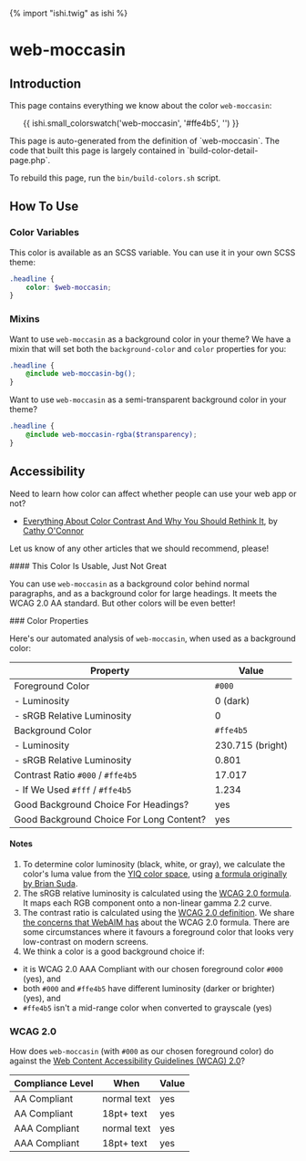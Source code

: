 {% import "ishi.twig" as ishi %}
# web-moccasin

## Introduction

This page contains everything we know about the color `web-moccasin`:

<div class="grid">
    <div class="cell">
        <div class="swatch">
            <ul>
                {{ ishi.small_colorswatch('web-moccasin', '#ffe4b5', '') }}
            </ul>
        </div>
    </div>
</div>

<div class="callout callout--info" markdown="1">
This page is auto-generated from the definition of `web-moccasin`. The code that built this page is largely contained in `build-color-detail-page.php`.

To rebuild this page, run the `bin/build-colors.sh` script.
</div>

## How To Use

### Color Variables

This color is available as an SCSS variable. You can use it in your own SCSS theme:

```scss
.headline {
    color: $web-moccasin;
}
```

### Mixins

Want to use `web-moccasin` as a background color in your theme? We have a mixin that will set both the `background-color` and `color` properties for you:

```scss
.headline {
    @include web-moccasin-bg();
}
```

Want to use `web-moccasin` as a semi-transparent background color in your theme?

```scss
.headline {
    @include web-moccasin-rgba($transparency);
}
```

## Accessibility

Need to learn how color can affect whether people can use your web app or not?

* [Everything About Color Contrast And Why You Should Rethink It](https://www.smashingmagazine.com/2014/10/color-contrast-tips-and-tools-for-accessibility/), by [Cathy O'Connor](http://www.twitter.com/cagocon)

Let us know of any other articles that we should recommend, please!
<div class="callout callout--warning" markdown="1">
#### This Color Is Usable, Just Not Great

You can use `web-moccasin` as a background color behind normal paragraphs, and as a background color for large headings. It meets the WCAG 2.0 AA standard. But other colors will be even better!
</div>
### Color Properties

Here's our automated analysis of `web-moccasin`, when used as a background color:

Property | Value
---------|------
Foreground Color | `#000`
- Luminosity | 0 (dark)
- sRGB Relative Luminosity | 0
Background Color | `#ffe4b5`
- Luminosity | 230.715 (bright)
- sRGB Relative Luminosity | 0.801
Contrast Ratio `#000` / `#ffe4b5` | 17.017
- If We Used `#fff` / `#ffe4b5` | 1.234
Good Background Choice For Headings? | yes
Good Background Choice For Long Content? | yes

#### Notes

1. To determine color luminosity (black, white, or gray), we calculate the color's luma value from the [YIQ color space](https://en.wikipedia.org/wiki/YIQ), using [a formula originally by Brian Suda](https://24ways.org/2010/calculating-color-contrast/).
1. The sRGB relative luminosity is calculated using the [WCAG 2.0 formula](https://www.w3.org/TR/WCAG20/#relativeluminancedef). It maps each RGB component onto a non-linear gamma 2.2 curve.
1. The contrast ratio is calculated using the [WCAG 2.0 definition](https://www.w3.org/TR/2008/REC-WCAG20-20081211/#contrast-ratiodef). We share [the concerns that WebAIM has](http://webaim.org/blog/wcag-2-1-feedback/) about the WCAG 2.0 formula. There are some circumstances where it favours a foreground color that looks very low-contrast on modern screens.
1. We think a color is a good background choice if:
  - it is WCAG 2.0 AAA Compliant with our chosen foreground color `#000` (yes), and
  - both `#000` and `#ffe4b5` have different luminosity (darker or brighter) (yes), and
  - `#ffe4b5` isn't a mid-range color when converted to grayscale (yes)

### WCAG 2.0

How does `web-moccasin` (with `#000` as our chosen foreground color) do against the [Web Content Accessibility Guidelines (WCAG) 2.0](https://www.w3.org/TR/WCAG20/)?

Compliance Level | When | Value
-----------------|------|------
AA Compliant | normal text | yes
AA Compliant | 18pt+ text | yes
AAA Compliant | normal text | yes
AAA Compliant | 18pt+ text | yes